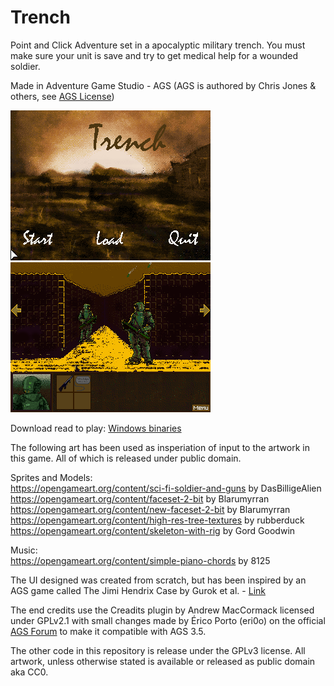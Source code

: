 # Trench
Point and Click Adventure set in a apocalyptic military trench. You must make sure your unit is save and try to get medical help for a wounded soldier.

Made in Adventure Game Studio - AGS (AGS is authored by Chris Jones & others, see [AGS License](https://www.adventuregamestudio.co.uk/site/ags/legal/))

![Screenshot 1](https://github.com/coscholz1984/Trench/blob/main/Screenshot1.png?raw=true)
![Screenshot 2](https://github.com/coscholz1984/Trench/blob/main/Screenshot2.png?raw=true)  

Download read to play: [Windows binaries](https://github.com/coscholz1984/Trench/blob/main/Release/Trench.7z)

The following art has been used as insperiation of input to the artwork in this game. All of which is released under public domain.

Sprites and Models:\
https://opengameart.org/content/sci-fi-soldier-and-guns by DasBilligeAlien \
https://opengameart.org/content/faceset-2-bit by Blarumyrran \
https://opengameart.org/content/new-faceset-2-bit by Blarumyrran \
https://opengameart.org/content/high-res-tree-textures by rubberduck \
https://opengameart.org/content/skeleton-with-rig by Gord Goodwin

Music:\
https://opengameart.org/content/simple-piano-chords by 8125

The UI designed was created from scratch, but has been inspired by an AGS game called The Jimi Hendrix Case by Gurok et al. - [Link](https://www.adventuregamestudio.co.uk/site/games/game/1944/)

The end credits use the Creadits plugin by Andrew MacCormack licensed under GPLv2.1 with small changes made by Érico Porto (eri0o) on the official [AGS Forum](https://www.adventuregamestudio.co.uk/forums/modules-plugins-tools/module-credits-v1-19/) to make it compatible with AGS 3.5.

The other code in this repository is release under the GPLv3 license. All artwork, unless otherwise stated is available or released as public domain aka CC0.
